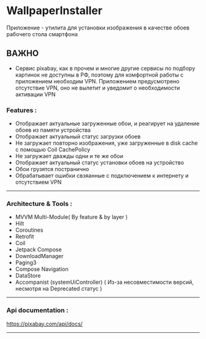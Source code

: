# WallpaperInstaller
Приложение - утилита для установки изображения в качестве обоев рабочего стола смартфона

## ВАЖНО
- Сервис pixabay, как в прочем и многие другие сервисы по подбору картинок не доступны в РФ, поэтому для комфортной работы с приложением
необходим VPN. Приложением предусмотрено отсутствие VPN, оно не вылетит и уведомит о необходимости активации VPN 

### Features :

- Отображает актуальные загруженные обои, и реагирует на удаление обоев из памяти устройства
- Отображает актуальный статус загрузки обоев
- Не загружает повторно изображения, уже загруженные в disk cache с помощью Coil CachePolicy
- Не загружает дважды одни и те же обои
- Отображает актуальный статус установки обоев на устройство
- Обои грузятся постранично
- Обрабатывает ошибки свзяанные с подключением к интернету и отсутствием VPN

---

### Architecture & Tools :

- MVVM Multi-Module( By feature & by layer )
- Hilt
- Coroutines
- Retrofit
- Coil
- Jetpack Compose
- DownloadManager
- Paging3
- Compose Navigation
- DataStore
- Accompanist (systemUiController) ( Из-за несовместимости версий, несмотря на Deprecated статус )

---

### Api documentation :

https://pixabay.com/api/docs/

---
